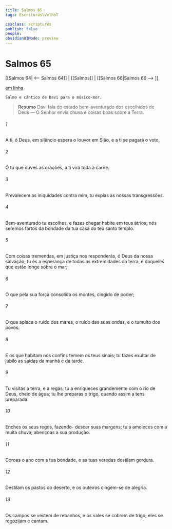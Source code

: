 ```yaml
---
title: Salmos 65
tags: Escrituras\VelhoT

cssclass: scriptures
publish: false
people:
obsidianUIMode: preview
---
```


# Salmos 65
[[Salmos 64| <-- Salmos 64]] | [[Salmos]] | [[Salmos 66|Salmos 66 --> ]]

[em linha](https://churchofjesuschrist.org/study/scriptures/ot/ps/65?lang=por)

```
Salmo e cântico de Davi para o músico-mor.
```

> __Resumo__
Davi fala do estado bem-aventurado dos escolhidos de Deus — O Senhor envia chuva e coisas boas sobre a Terra.

###### 1 
A ti, ó Deus, em silêncio espera o louvor em Sião, e a ti se pagará o voto,

###### 2 
Ó tu que ouves as orações, a ti virá toda a carne.

###### 3 
Prevalecem as iniquidades contra mim,  tu expias as nossas transgressões.

###### 4 
Bem-aventurado  tu escolhes, e fazes chegar  habite em teus átrios; nós seremos fartos da bondade da tua casa  do teu santo templo.

###### 5 
Com coisas tremendas, em justiça nos responderás, ó Deus da nossa salvação; tu és a esperança de todas as extremidades da terra, e daqueles que estão longe sobre o mar;

###### 6 
O que pela sua força consolida os montes, cingido de poder;

###### 7 
O que aplaca o ruído dos mares, o ruído das suas ondas, e o tumulto dos povos.

###### 8 
E os que habitam nos confins  temem os teus sinais; tu fazes exultar de júbilo as saídas da manhã e da tarde.

###### 9 
Tu visitas a terra, e a regas; tu a enriqueces grandemente com o rio de Deus,  cheio de água; tu lhe preparas o trigo, quando assim a tens preparada.

###### 10 
Enches  os seus regos, fazendo- descer  suas margens; tu a amoleces com a muita chuva; abençoas a sua produção.

###### 11 
Coroas o ano com a tua bondade, e as tuas veredas destilam gordura.

###### 12 
Destilam  os pastos do deserto, e os outeiros cingem-se de alegria.

###### 13 
Os campos se vestem de rebanhos, e os vales se cobrem de trigo; eles se regozijam e cantam.

